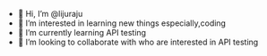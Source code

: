 - 👋 Hi, I’m @lijuraju
- 👀 I’m interested in learning new things especially,coding
- 🌱 I’m currently learning API testing
- 💞️ I’m looking to collaborate with who are interested in API testing


<!---
lijuraju/lijuraju is a ✨ special ✨ repository because its `README.md` (this file) appears on your GitHub profile.
You can click the Preview link to take a look at your changes.
--->
